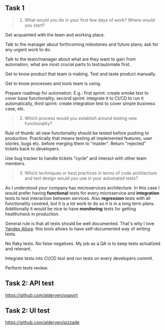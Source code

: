 ## Task 1

> 1. What would you do in your first few days of work? Where would you start?

Get acquainted with the team and working place.

Talk to the manager about forthcoming milestones and future plans; ask for any urgent work to do.

Talk to the team/manager about what are they want to gain from automation, what are most crucial parts to test/automate first.

Get to know product that team is making. Test and taste product manually.

Get to know processes and tools team is using.

Prepare roadmap for automation. E.g.: first sprint: create smoke test to cover base functionality, second sprint: integrate it to CI/CD to run it automatically, third sprint: create integration test to cover simple business case, etc.

> 2. Which process would you establish around testing new functionality?

Rule of thumb: all new functionality should be tested before pushing to production. Practically that means testing all implemented features, user stories, bugs etc. before merging them to "master". Return "rejected" tickets back to developers.

Use bug tracker to handle tickets "cycle" and interact with other team members.


> 3. Which techniques or best practices in terms of code architecture and test design would you use in your automated tests?

As I understood your company has microservices architecture.
In this case I would prefer having **functional** tests for every microservice and **integration** tests to test interaction between services. Also **regression** tests with all functionality covered, but it is a lot work to do so it is in a long term plans.
Additionally it would be nice to have **monitoring** tests for getting healthcheck in production.

General rule is that all tests should be well documented. That's why I love [Yandex Allure](https://docs.qameta.io/allure/): this tools allows to have self-documented way of writing tests.

No flaky tests. No false negatives. My job as a QA is to keep tests actualized and relevant.

Integrate tests into CI/CD tool and run tests on every developers commit.

Perform tests review.

## Task 2: API test

https://github.com/alderven/ogavirt

## Task 2: UI test

https://github.com/alderven/pizzade
